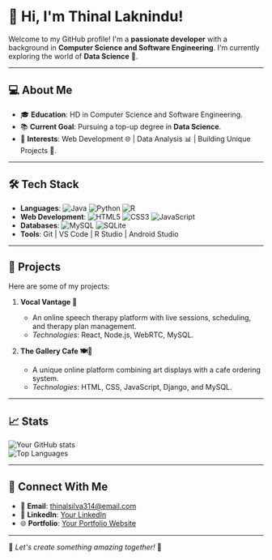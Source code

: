 # 👋 Hi, I'm Thinal Laknindu!

Welcome to my GitHub profile! I'm a **passionate developer** with a background in **Computer Science and Software Engineering**. I'm currently exploring the world of **Data Science** 🌟.

---

## 💻 About Me  
- 🎓 **Education**: HD in Computer Science and Software Engineering.  
- 📚 **Current Goal**: Pursuing a top-up degree in **Data Science**.  
- 🎯 **Interests**: Web Development 🌐 | Data Analysis 📊 | Building Unique Projects 🚀.

---

## 🛠️ Tech Stack  
- **Languages**: ![Java](https://img.shields.io/badge/Java-ED8B00?style=flat&logo=openjdk&logoColor=white) ![Python](https://img.shields.io/badge/Python-3776AB?style=flat&logo=python&logoColor=white) ![R](https://img.shields.io/badge/R-276DC3?style=flat&logo=r&logoColor=white)  
- **Web Development**: ![HTML5](https://img.shields.io/badge/HTML5-E34F26?style=flat&logo=html5&logoColor=white) ![CSS3](https://img.shields.io/badge/CSS3-1572B6?style=flat&logo=css3&logoColor=white) ![JavaScript](https://img.shields.io/badge/JavaScript-323330?style=flat&logo=javascript&logoColor=F7DF1E)  
- **Databases**: ![MySQL](https://img.shields.io/badge/MySQL-00000F?style=flat&logo=mysql&logoColor=white) ![SQLite](https://img.shields.io/badge/SQLite-07405E?style=flat&logo=sqlite&logoColor=white)  
- **Tools**: Git | VS Code | R Studio | Android Studio  

---

## 🚀 Projects  
Here are some of my projects:  
1. **Vocal Vantage 🎤**  
   - An online speech therapy platform with live sessions, scheduling, and therapy plan management.  
   - *Technologies*: React, Node.js, WebRTC, MySQL.  

2. **The Gallery Cafe 🍽️🎨**  
   - A unique online platform combining art displays with a cafe ordering system.  
   - *Technologies*: HTML, CSS, JavaScript, Django, and MySQL.

---

## 📈 Stats  
![Your GitHub stats](https://github-readme-stats.vercel.app/api?username=Thinal03&show_icons=true&theme=radical)  
![Top Languages](https://github-readme-stats.vercel.app/api/top-langs/?username=Thinal03&layout=compact&theme=radical)

---

## 🔗 Connect With Me  
- 📧 **Email**: [thinalsilva314@email.com](mailto:thinalsilva314@email.com)  
- 💼 **LinkedIn**: [Your LinkedIn](https://linkedin.com/in/yourusername)  
- 🌐 **Portfolio**: [Your Portfolio Website](https://yourwebsite.com)

---

🚀 *Let's create something amazing together!* 🌟
